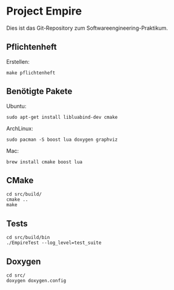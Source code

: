Project Empire
==============

Dies ist das Git-Repository zum Softwareengineering-Praktikum.

Pflichtenheft
-------------

Erstellen:

	make pflichtenheft

Benötigte Pakete
----------------

Ubuntu:

    sudo apt-get install libluabind-dev cmake

ArchLinux:

    sudo pacman -S boost lua doxygen graphviz

Mac:

    brew install cmake boost lua

CMake
-----

	cd src/build/
	cmake ..
	make

Tests
-----

	cd src/build/bin
	./EmpireTest --log_level=test_suite

Doxygen
-------

	cd src/
	doxygen doxygen.config